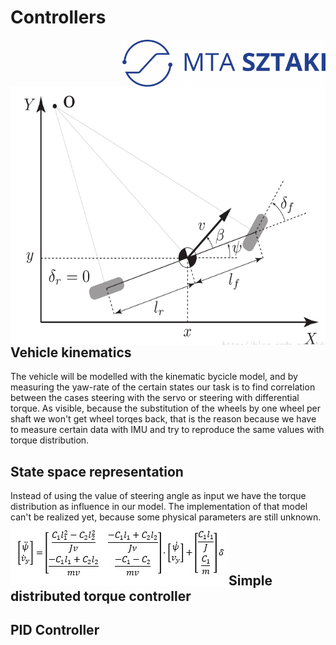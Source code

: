 # Controllers
<img align="right" width="325" height="75" src="https://github.com/istvan-knab/jarmuiranyitas_2/blob/main/Old%20Documentation/Pictures/sztaki_logo_kek.png">
<img align="left" width="573" height="413" src="https://github.com/istvan-knab/jarmuiranyitas_2/blob/main/Old%20Documentation/Pictures/Kinematic-model-general-bicycle-model.ppm"></br></br></br></br>


## Vehicle kinematics
The vehicle will be modelled with the kinematic bycicle model, and by measuring the yaw-rate of the certain states our task is to find correlation between the cases steering with the servo or steering with differential torque. As visible, because the substitution of the wheels by one wheel per shaft we won't get wheel torqes back, that is the reason because we have to measure certain data with IMU and try to reproduce the same values with torque distribution.
## State space representation

Instead of using the value of steering angle as input we have the torque distribution as influence in our model. The implementation of that model can't be realized yet, because some physical parameters are still unknown.
<img align="left" width="349" height="102" src="https://github.com/istvan-knab/jarmuiranyitas_2/blob/main/Old%20Documentation/Pictures/byc_state.jpg"></br></br></br></br>

## Simple distributed torque controller
## PID Controller
